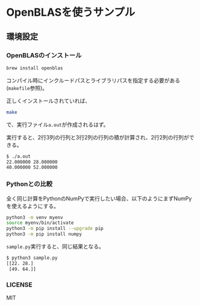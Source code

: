 # OpenBLASを使うサンプル

## 環境設定

### OpenBLASのインストール

```sh
brew install openblas
```

コンパイル時にインクルードパスとライブラリパスを指定する必要がある(`makefile`参照)。

正しくインストールされていれば、

```sh
make
```

で、実行ファイル`a.out`が作成されるはず。

実行すると、2行3列の行列と3行2列の行列の積が計算され、2行2列の行列ができる。

```sh
$ ./a.out
22.000000 28.000000 
40.000000 52.000000 
```

### Pythonとの比較

全く同じ計算をPythonのNumPyで実行したい場合、以下のようにまずNumPyを使えるようにする。

```sh
python3 -m venv myenv
source myenv/bin/activate
python3 -m pip install --upgrade pip
python3 -m pip install numpy
```

`sample.py`実行すると、同じ結果となる。

```sh
$ python3 sample.py
[[22. 28.]
 [49. 64.]]
```

### LICENSE

MIT

